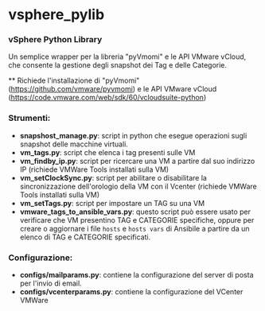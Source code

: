 # vsphere_pylib

### vSphere Python Library

Un semplice wrapper per la libreria "pyVmomi" e le API VMware vCloud, che consente la gestione degli snapshot dei Tag e delle Categorie.

** Richiede l'installazione di "pyVmomi" (https://github.com/vmware/pyvmomi) e le API VMware vCloud (https://code.vmware.com/web/sdk/60/vcloudsuite-python)


### Strumenti:

- **snapshost_manage.py**: script in python che esegue operazioni sugli snapshot delle macchine virtuali.
- **vm_tags.py**: script che elenca i tag presenti sulle VM
- **vm_findby_ip.py**: script per ricercare una VM a partire dal suo indirizzo IP (richiede VMWare Tools installati sulla VM)
- **vm_setClockSync.py**: script per abilitare o disabilitare la sincronizzazione dell'orologio della VM con il Vcenter (richiede VMWare Tools installati sulla VM)
- **vm_setTags.py**: script per impostare un TAG su una VM
- **vmware_tags_to_ansible_vars.py**: questo script può essere usato per verificare che VM presentino TAG e CATEGORIE specifiche,  oppure per creare o aggiornare i file `hosts` e `hosts vars` di Ansibile a partire da un elenco di TAG e CATEGORIE specificati.

### Configurazione:
- **configs/mailparams.py**: contiene la configurazione del server di posta per l'invio di email.
- **configs/vcenterparams.py**: contiene la configurazione del VCenter VMWare
